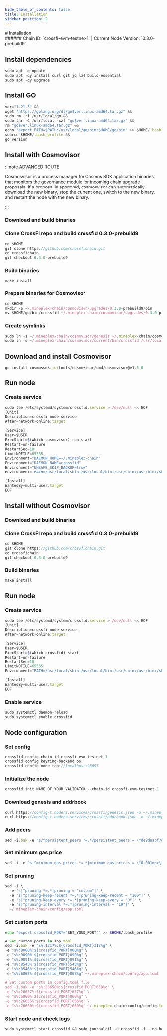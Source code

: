 ```yaml
---
hide_table_of_contents: false
title: Installation
sidebar_position: 2
---
```


<div class="h1-with-icon icon-crossfi">
# Installation
</div>
###### Chain ID: `crossfi-evm-testnet-1` | Current Node Version: `0.3.0-prebuild9`

## Install dependencies

```js
sudo apt -q update
sudo apt -qy install curl git jq lz4 build-essential
sudo apt -qy upgrade
```

## Install GO
```js
ver="1.21.3" &&
wget "https://golang.org/dl/go$ver.linux-amd64.tar.gz" &&
sudo rm -rf /usr/local/go &&
sudo tar -C /usr/local -xzf "go$ver.linux-amd64.tar.gz" &&
rm "go$ver.linux-amd64.tar.gz" &&
echo "export PATH=$PATH:/usr/local/go/bin:$HOME/go/bin" >> $HOME/.bash_profile &&
source $HOME/.bash_profile &&
go version
```

## Install with Cosmovisor
:::note ADVANCED ROUTE

Cosmosvisor is a process manager for Cosmos SDK application binaries that monitors the governance module for incoming chain upgrade proposals. If a proposal is approved, cosmosvisor can automatically download the new binary, stop the current one, switch to the new binary, and restart the node with the new binary.

:::
### Download and build binaries
### Clone CrossFI repo and build crossfid 0.3.0-prebuild9
```js
cd $HOME
git clone https://github.com/crossfichain.git
cd crossfichain
git checkout 0.3.0-prebuild9
```

### Build binaries
```js
make install
```
### Prepare binaries for Cosmovisor
```js
cd $HOME
mkdir -p ~/.mineplex-chain/cosmovisor/upgrades/0.3.0-prebuild9/bin
mv $HOME/go/bin/crossfid ~/.mineplex-chain/cosmovisor/upgrades/0.3.0-prebuild9/bin/
```

### Create symlinks
```js
sudo ln -s ~/.mineplex-chain/cosmovisor/genesis ~/.mineplex-chain/cosmovisor/current -f
sudo ln -s ~/.mineplex-chain/cosmovisor/current/bin/crossfid /usr/local/bin/crossfid -f
```

## Download and install Cosmovisor
```js
go install cosmossdk.io/tools/cosmovisor/cmd/cosmovisor@v1.5.0
```

## Run node
### Create service
```js
sudo tee /etc/systemd/system/crossfid.service > /dev/null << EOF
[Unit]
Description=crossfi node service
After=network-online.target

[Service]
User=$USER
ExecStart=$(which cosmovisor) run start
Restart=on-failure
RestartSec=10
LimitNOFILE=65535
Environment="DAEMON_HOME=~/.mineplex-chain"
Environment="DAEMON_NAME=crossfid"
Environment="UNSAFE_SKIP_BACKUP=true"
Environment="PATH=/usr/local/sbin:/usr/local/bin:/usr/sbin:/usr/bin:/sbin:/bin:/usr/games:/usr/local/games:/snap/bin:~/.mineplex-chain/cosmovisor/current/bin"

[Install]
WantedBy=multi-user.target
EOF
```

## Install without Cosmovisor

### Download and build binaries
### Clone CrossFI repo and build crossfid 0.3.0-prebuild9
```js
cd $HOME
git clone https://github.com/crossfichain.git
cd crossfichain
git checkout 0.3.0-prebuild9
```

### Build binaries
```js
make install
```

## Run node
### Create service
```js
sudo tee /etc/systemd/system/crossfid.service > /dev/null << EOF
[Unit]
Description=crossfi node service
After=network-online.target

[Service]
User=$USER
ExecStart=$(which crossfid) start
Restart=on-failure
RestartSec=10
LimitNOFILE=65535
Environment="PATH=/usr/local/sbin:/usr/local/bin:/usr/sbin:/usr/bin:/sbin:/bin:/usr/games:/usr/local/games:/snap/bin"

[Install]
WantedBy=multi-user.target
EOF
```

### Enable service
```js
sudo systemctl daemon-reload
sudo systemctl enable crossfid
```

## Node configuration
### Set config
```js
crossfid config chain-id crossfi-evm-testnet-1
crossfid config keyring-backend os
crossfid config node tcp://localhost:26657
```

### Initialize the node
```js
crossfid init NAME_OF_YOUR_VALIDATOR --chain-id crossfi-evm-testnet-1
```

### Download genesis and addrbook
```js
curl https://config-t.noders.services/crossfi/genesis.json -o ~/.mineplex-chain/config/genesis.json
curl https://config-t.noders.services/crossfi/addrbook.json -o ~/.mineplex-chain/config/addrbook.json
```
### Add peers
```js
sed -i.bak -e "s/^persistent_peers *=.*/persistent_peers = \"de9daabf7d001c44749bca2eab3085d40ef3accb@crossfi-t-rpc.noders.services:12656\"/" ~/.mineplex-chain/config/config.toml
```

### Set minimum gas price
```js
sed -i -e "s|^minimum-gas-prices *=.*|minimum-gas-prices = \"0.001mpx\"|" ~/.mineplex-chain/config/app.toml
```
### Set pruning
```js
sed -i \
  -e 's|^pruning *=.*|pruning = "custom"|' \
  -e 's|^pruning-keep-recent *=.*|pruning-keep-recent = "100"|' \
  -e 's|^pruning-keep-every *=.*|pruning-keep-every = "0"|' \
  -e 's|^pruning-interval *=.*|pruning-interval = "19"|' \
  ~/.mineplex-chain/config/app.toml
```

### Set custom ports

```bash
echo "export crossfid_PORT="SET_YOUR_PORT"" >> $HOME/.bash_profile
```

```js
# Set custom ports in app.toml
sed -i.bak -e "s%:1317%:${crossfid_PORT}317%g" \
-e "s%:8080%:${crossfid_PORT}080%g" \
-e "s%:9090%:${crossfid_PORT}090%g" \
-e "s%:9091%:${crossfid_PORT}091%g" \
-e "s%:8545%:${crossfid_PORT}545%g" \
-e "s%:8546%:${crossfid_PORT}546%g" \
-e "s%:6065%:${crossfid_PORT}065%g" ~/.mineplex-chain/config/app.toml

# Set custom ports in config.toml file
sed -i.bak -e "s%:26658%:${crossfid_PORT}658%g" \
-e "s%:26657%:${crossfid_PORT}657%g" \
-e "s%:6060%:${crossfid_PORT}060%g" \
-e "s%:26656%:${crossfid_PORT}656%g" \
-e "s%:26660%:${crossfid_PORT}660%g" ~/.mineplex-chain/config/config.toml
```

### Start node and check logs
```js
sudo systemctl start crossfid && sudo journalctl -u crossfid -f --no-hostname -o cat
```